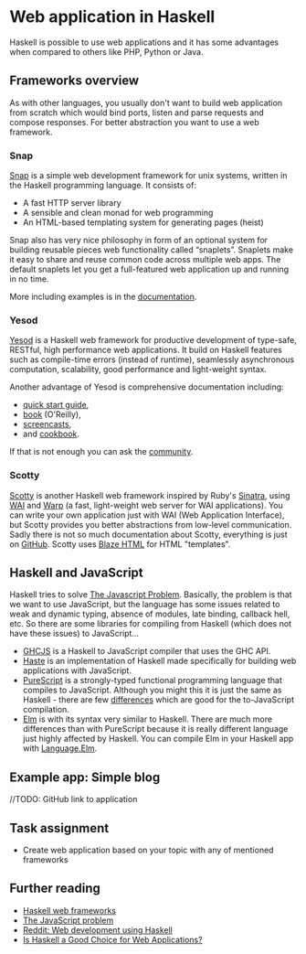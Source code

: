 # Web application in Haskell

Haskell is possible to use web applications and it has some advantages when compared to others like PHP, Python or Java.

## Frameworks overview

As with other languages, you usually don't want to build web application from scratch which would bind ports, listen and parse requests and compose responses. For better abstraction you want to use a web framework.

### Snap

[Snap](http://snapframework.com) is a simple web development framework for unix systems, written in the Haskell programming language. It consists of:

* A fast HTTP server library
* A sensible and clean monad for web programming
* An HTML-based templating system for generating pages (heist)

Snap also has very nice philosophy in form of an optional system for building reusable pieces web functionality called “snaplets”. Snaplets make it easy to share and reuse common code across multiple web apps. The default snaplets let you get a full-featured web application up and running in no time.

More including examples is in the [documentation](http://snapframework.com/docs).

### Yesod

[Yesod](https://www.yesodweb.com) is a Haskell web framework for productive development of type-safe, RESTful, high performance web applications. It build on Haskell features such as compile-time errors (instead of runtime), seamlessly asynchronous computation, scalability, good performance and light-weight syntax.

Another advantage of Yesod is comprehensive documentation including:

* [quick start guide](https://www.yesodweb.com/page/quickstart),
* [book](https://www.yesodweb.com/book) (O'Reilly),
* [screencasts](https://www.yesodweb.com/page/screencasts),
* and [cookbook](https://github.com/yesodweb/yesod-cookbook).

If that is not enough you can ask the [community](https://www.yesodweb.com/page/community).

### Scotty

[Scotty](https://github.com/scotty-web/scotty) is another Haskell web framework inspired by Ruby's [Sinatra](http://sinatrarb.com), using [WAI](https://hackage.haskell.org/package/wai) and [Warp](https://hackage.haskell.org/package/warp) (a fast, light-weight web server for WAI applications). You can write your own application just with WAI (Web Application Interface), but Scotty provides you better abstractions from low-level communication. Sadly there is not so much documentation about Scotty, everything is just on [GitHub](https://github.com/scotty-web/scotty). Scotty uses [Blaze HTML](https://hackage.haskell.org/package/blaze-html) for HTML "templates".


## Haskell and JavaScript

Haskell tries to solve [The Javascript Problem](https://wiki.haskell.org/The_JavaScript_Problem#The_problem). Basically, the problem is that we want to use JavaScript, but the language has some issues related to weak and dynamic typing, absence of modules, late binding, callback hell, etc. So there are some libraries for compiling from Haskell (which does not have these issues) to JavaScript...

 * [GHCJS](https://github.com/ghcjs/ghcjs) is a Haskell to JavaScript compiler that uses the GHC API.
 * [Haste](https://haste-lang.org) is an implementation of Haskell made specifically for building web applications with JavaScript.
 * [PureScript](http://www.purescript.org) is a strongly-typed functional programming language that compiles to JavaScript. Although you might this it is just the same as Haskell - there are few [differences](https://github.com/purescript/documentation/blob/master/language/Differences-from-Haskell.md) which are good for the to-JavaScript compilation.
 * [Elm](http://elm-lang.org) is with its syntax very similar to Haskell. There are much more differences than with PureScript because it is really different language just highly affected by Haskell. You can compile Elm in your Haskell app with [Language.Elm](https://hackage.haskell.org/package/Elm).

## Example app: Simple blog

//TODO: GitHub link to application

## Task assignment

* Create web application based on your topic with any of mentioned frameworks

## Further reading

* [Haskell web frameworks](https://wiki.haskell.org/Web/Frameworks)
* [The JavaScript problem](https://wiki.haskell.org/The_JavaScript_Problem)
* [Reddit: Web development using Haskell](https://www.reddit.com/r/haskell/comments/2wfap0/web_development_using_haskell/)
* [Is Haskell a Good Choice for Web Applications?](http://jekor.com/article/is-haskell-a-good-choice-for-web-applications)
